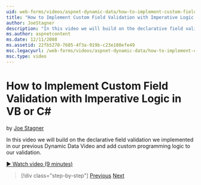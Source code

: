 ```yaml
---
uid: web-forms/videos/aspnet-dynamic-data/how-to-implement-custom-field-validation-with-imperative-logic-in-vb-or-c
title: "How to Implement Custom Field Validation with Imperative Logic in VB or C# | Microsoft Docs"
author: JoeStagner
description: "In this video we will build on the declarative field validation we implemented in our previous Dynamic Data Video and add custom programming logic to our val..."
ms.author: aspnetcontent
ms.date: 12/11/2008
ms.assetid: 22fb5270-7685-4f3a-919b-c23e180efe49
msc.legacyurl: /web-forms/videos/aspnet-dynamic-data/how-to-implement-custom-field-validation-with-imperative-logic-in-vb-or-c
msc.type: video
---
```

How to Implement Custom Field Validation with Imperative Logic in VB or C#
====================
by [Joe Stagner](https://github.com/JoeStagner)

In this video we will build on the declarative field validation we implemented in our previous Dynamic Data Video and add custom programming logic to our validation.

[&#9654; Watch video (9 minutes)](https://channel9.msdn.com/Blogs/ASP-NET-Site-Videos/how-to-implement-custom-field-validation-with-imperative-logic-in-vb-or-c)

> [!div class="step-by-step"]
> [Previous](how-to-use-attribute-validation-in-aspnet-dynamic-data-applications.md)
> [Next](how-to-remove-columns-from-your-dynamicdata-data-grids.md)
